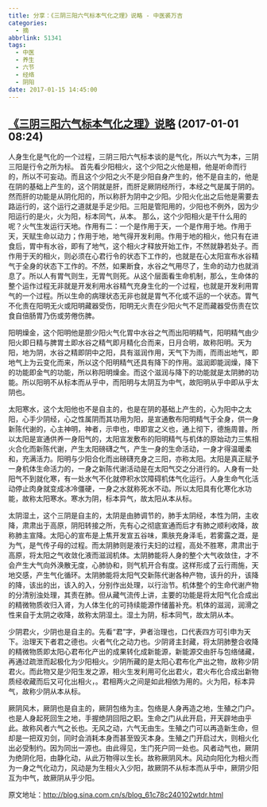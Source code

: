 ```yaml
---
title: 分享：《三阴三阳六气标本气化之理》说略 - 中医裘万吉
categories:
  - 摘
abbrlink: 51341
tags:
  - 中医
  - 养生
  - 六节
  - 经络
  - 阴阳
date: 2017-01-15 14:45:00
---
```


## [《三阴三阳六气标本气化之理》说略](http://blog.sina.com.cn/s/blog_61c78c240102wtdr.html "跳转至原文") (2017-01-01 08:24)

人身生化是气化的一个过程，三阴三阳六气标本谈的是气化，所以六气为本，三阴三阳是行令之所为标。
首先看少阳相火，这个少阳之火他是相，他是听命而行的，所以不可妄动。而且这个少阳之火不是少阳自身产生的，他不是自主的，他是在阴的基础上产生的，这个阴就是肝，而肝足厥阴经所行，本经之气是属于阴的。然而肝的功能是从阴化阳的，所以称肝为阴中之少阳。少阳火化出之后他是需要去路运行的，这个运行之道就是手足少阳。三阳是管阳用的，少阳也不例外，因为少阳运行的是火，火为阳，标本同气，从本。
那么，这个少阳相火是干什么用的呢？火气生发运行天地。作用有二：一个是作用于天，一个是作用于地。作用于天，天赋生命以动力；作用于地，地气得开发利用。作用于地的相火，他只有在进食后，胃中有水谷，即有了地气，这个相火才释放开始工作，不然就静若处子。而作用于天的相火，则必须在心君行令的状态下工作的，也就是在心太阳宣布水谷精气于全身的状态下工作的。不然，如果断食，水谷之气用尽了，生命的动力也就消息了。所以人有胃气则生，无胃气则死。从这个层面看生命机制，那么，生命体的整个运作过程无非就是开发利用水谷精气充身生化的一个过程，也就是开发利用胃气的一个过程。所以生命的病理状态无非也就是胃气不化或不运的一个状态。胃气不化责在阳明无火或阳明藏器受伤，阳明无火责在少阳火气不足而藏器受伤责在饮食自倍肠胃乃伤或劳倦伤脾。

阳明燥金，这个阳明他是胆少阳火气化胃中水谷之气而出阳明精气，阳明精气由少阳火即日精与脾胃土即水谷之精气即月精化合而来，日月合明，故称阳明。天为阳，地为阴，水谷之精即阴中之阳，具有滋润作用，天气下为雨，而雨出地气，即地气上为云变化而来，所以这个阳明精气还具有降下的作用。滋润即能润燥，降下的功能即金气的功能，所以称阳明燥金。而这个滋润与降下的功能就是太阴肺的功能。所以阳明不从标本而从乎中，而阳明与太阴互为中气，故阳明从乎中即从乎太阴也。

太阳寒水，这个太阳他也不是自主的，也是在阴的基础上产生的，心为阳中之太阳，心手少阴经，心之性属阴而其功用为阳，是宣通敷布阳明精气于全身，供一身新陈代谢的，心主神明，神者，示申也，申即宣之义也，通上彻下，德施周普。所以太阳是宣通供养一身阳气的，太阳宣发敷布的阳明精气与机体的原始动力三焦相火合化而新陈代谢，产生太阳磅礴之气，产生一身的生命活动，一身才得温暖柔和，充满活力。阳明与少阳合化而出磅礴充身之三阳，亦称太阳。太阳是真正赋予一身机体生命活力的，一身之新陈代谢活动是在太阳气交之分进行的。人身有一处阳气不到就化寒，有一处水气不化就停积水饮障碍机体气化运行。人身生命气化活动停止肉身就变成冰冷僵硬，一身之水就称死水不动。所以太阳具有化寒化水功能，故称太阳寒水。寒水为阴，标本异气，故太阳从本从标。
 
太阴湿土，这个三阴是自主的，太阴是由肺调节的，肺手太阴经，本性为阴，主收降，肃肃出于高原，阴阳转接之所，先有心之彻底宣通而后才有肺之顺利收降，故称肺主宣降。太阳心的宣布是上焦开发宣五谷味，熏肤充身泽毛，若雾露之溉，是为气，是气传子母的过程。而太阴肺则是液行夫妇的过程，高处不胜寒，肃肃出于高原，将太阳之气收敛化液而滋润机体。太阴肺能将人身的整个大气收敛住，才不会产生大气向外涣散无度，心肺协和，则气机开合有度。这样形成了云行雨施，天地交感，产生气化循环。太阴肺能将太阳气交新陈代谢各种产物，该升的升，该降的降，该出的出，该入的入，分别作出处理，以行治节。机体整个的生命代谢产物的分清别浊处理，其责在肺。但从藏气流传上讲，主要的功能是将太阳气化合成出的精微物质收归入肾，为人体生化的可持续能源作储蓄补充。机体的滋润，润滑之性来自于太阴之收降，故称太阴湿土。湿土为阴，标本同气，故太阴从本。
 
少阴君火，少阴也是自主的。先看“君”字，尹者治理也，口代表四方可引申为天下。治理天下者君之德也。火者气化之动力也。少阴肾主封藏，将太阴肺整合收降的精微物质即太阳心君布化产出的成果转化成新能源，新能源交由肝与包络储藏，再通过疏泄而起极化为少阳相火。少阴所藏的是太阳心君布化产出之物，故称少阴君火。而此物又是少阳生发之源，相火生发利用可化出君火，君火布化合成出新物质经收藏而后又可化出相火，。君相两火之间是如此相依为用的。火为阳，标本异气，故称少阴从本从标。
 
厥阴风木，厥阴也是自主的，厥阴包络为主。包络是人身再造之地，生殖之门户。也是人身起死回生之地，手握绝阴回阳之职。生命之门从此开启，开天辟地由乎此。故称风者六气之长也。无风之动，六气无由生。生殖之门可以再造新生命，但却是一把双刃剑，同时会消耗本身而甚至毁灭本身。生殖之门开启过大，则相火化出必受制约。因为同出一源也。由此得见，生门死户同一处也。风者动气也，厥阴为绝阴化阳，由静化动，从此万物得以生长。故称厥阴风木。风动向阳化为相火而为一身之气化动力，风动是为生相火入少阳，故厥阴不从标本而从乎中，厥阴少阳互为中气，故厥阴从乎少阳。

原文地址：http://blog.sina.com.cn/s/blog_61c78c240102wtdr.html